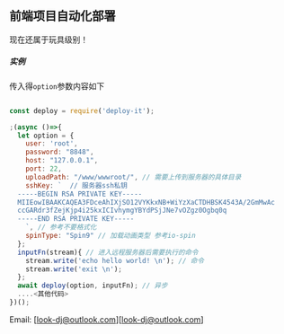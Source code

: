 ## 前端项目自动化部署

现在还属于玩具级别！

##### 实例
传入得`option`参数内容如下
```javascript

const deploy = require('deploy-it');

;(async ()=>{
  let option = {
    user: 'root',
    password: "8848",
    host: "127.0.0.1", 
    port: 22,
    uploadPath: "/www/wwwroot/", // 需要上传到服务器的具体目录
    sshKey: `  // 服务器ssh私钥
  -----BEGIN RSA PRIVATE KEY-----
  MIIEowIBAAKCAQEA3FDceAhIXjSO12VYKkxNB+WiYzXaCTDHBSK4543A/2GmMwAc
  ccGARdr3fZejKjp4i25kxICIvhymgYBYdPSjJNe7vOZgz0Ogbq0q
  -----END RSA PRIVATE KEY-----
    `, // 参考不要格式化
    spinType: "Spin9" // 加载动画类型 参考io-spin
  };
  inputFn(stream){ // 进入远程服务器后需要执行的命令
    stream.write('echo hello world! \n'); // 命令
    stream.write('exit \n');
  };
  await deploy(option, inputFn); // 异步
  ....<其他代码>
})();

```

Email: [look-dj@outlook.com][look-dj@outlook.com]
